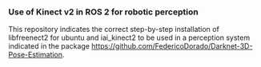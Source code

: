### Use of Kinect v2 in ROS 2 for robotic perception

This repository indicates the correct step-by-step installation of libfreenect2 for ubuntu and iai_kinect2 to be used in a perception system indicated in the package https://github.com/FedericoDorado/Darknet-3D-Pose-Estimation.
